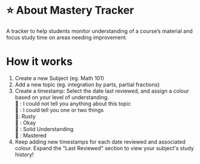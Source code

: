 # ⭐️ About Mastery Tracker
A tracker to help students monitor understanding of a course’s material and focus study time on areas needing improvement.

# How it works
1. Create a new Subject (eg. Math 101)
2. Add a new topic (eg. integration by parts, partial fractions)
3. Create a timestamp:
   Select the date last reviewed, and assign a colour based on your level of understanding.\
   🍎 : I could not tell you anything about this topic\
   🍊 : I could tell you one or two things\
   🍋: Rusty\
   🍈 : Okay\
   🥝 : Solid Understanding\
   🥬 : Mastered
5. Keep adding new timestamps for each date reviewed and associated colour. Expand the "Last Reviewed" section to view your subject's study history!
